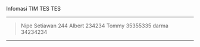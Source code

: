 Infomasi TIM
TES
TES


*********
> Nipe Setiawan 244
Albert 234234
Tommy                35355335
> darma 34234234
*********


